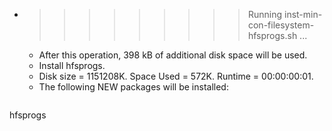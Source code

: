 * >>>>>>>>> Running inst-min-con-filesystem-hfsprogs.sh ...
  * After this operation, 398 kB of additional disk space will be used.
  * Install hfsprogs.
  * Disk size = 1151208K. Space Used = 572K. Runtime = 00:00:00:01.
  * The following NEW packages will be installed:
  ```bash
hfsprogs
  ```
